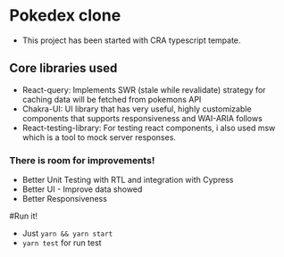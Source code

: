 # Pokedex clone

- This project has been started with CRA typescript tempate.

## Core libraries used

- React-query: Implements SWR (stale while revalidate) strategy for caching data will be fetched from pokemons API
- Chakra-UI: UI library that has very useful, highly customizable components that supports responsiveness and WAI-ARIA follows
- React-testing-library: For testing react components, i also used msw which is a tool to mock server responses.

### There is room for improvements!

- Better Unit Testing with RTL and integration with Cypress
- Better UI - Improve data showed
- Better Responsiveness

#Run it!

- Just `yarn && yarn start`
- `yarn test` for run test
